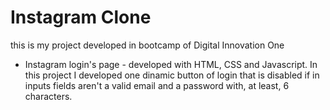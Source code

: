 # Instagram Clone

this is my project developed in bootcamp of Digital Innovation One

- Instagram login's page - developed with HTML, CSS and Javascript. In this project I developed one dinamic button of login that is disabled if in inputs fields aren't a valid email and a password with, at least, 6 characters.

